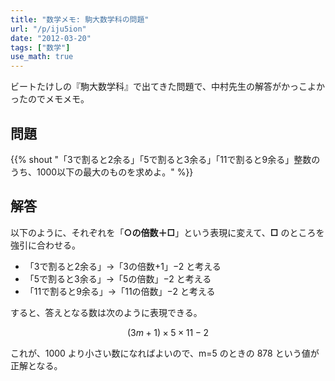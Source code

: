 ```yaml
---
title: "数学メモ: 駒大数学科の問題"
url: "/p/iju5ion"
date: "2012-03-20"
tags: ["数学"]
use_math: true
---
```


ビートたけしの『駒大数学科』で出てきた問題で、中村先生の解答がかっこよかったのでメモメモ。


問題
----

{{% shout "「3で割ると2余る」「5で割ると3余る」「11で割ると9余る」整数のうち、1000以下の最大のものを求めよ。" %}}


解答
----

以下のように、それぞれを「**○の倍数＋□**」という表現に変えて、**□** のところを強引に合わせる。

* 「3で割ると2余る」→「3の倍数+1」−2 と考える
* 「5で割ると3余る」→「5の倍数」−2 と考える
* 「11で割ると9余る」→「11の倍数」−2 と考える

すると、答えとなる数は次のように表現できる。

$$(3m+1) \times 5 \times 11 - 2$$

これが、1000 より小さい数になればよいので、m=5 のときの 878 という値が正解となる。

